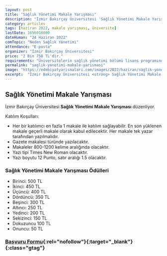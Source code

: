 ```yaml
---
layout: post
title: "Sağlık Yönetimi Makale Yarışması"
description: "İzmir Bakırçay Üniversitesi 'Sağlık Yönetimi Makale Yarışması' düzenliyor."
category: articles
tags: [haziran 2022, makale yarışması, üniversite]
lastDate: 1656018000
dateHuman: "24 Haziran 2022"
comTopic: "Neden Sağlık Yönetimi"
attendance: "E-posta"
organizer: "İzmir Bakırçay Üniversitesi"
price: "2 Bin 750 TL'dir."
requirements: "Üniversitelerin sağlık yönetimi bölümü lisans programındaki öğrenciler katılabilir."
permalink: "saglik-yonetimi-makale-yarismasi"
image: "https://edebiyatyarismalari.com/images/2022/haziran/saglik-yonetimi-makale-yarismasi.jpg"
excerpt:  "İzmir Bakırçay Üniversitesi <strong> Sağlık Yönetimi Makale Yarışması </strong> düzenliyor."
---
```


## Sağlık Yönetimi Makale Yarışması
İzmir Bakırçay Üniversitesi **Sağlık Yönetimi Makale Yarışması** düzenliyor.

Katılım Koşulları:
- Her bir katılımcı en fazla 1 makale ile katılım sağlayabilir. En son yüklenen makale geçerli makale olarak kabul edilecektir. Her makale tek yazar tarafından yazılmalıdır.
- Gazete makalesi türünde yazılacaktır.
- Makaleler 800-1200 kelime aralığında olacaktır.
- Yazı tipi Times New Roman olacaktır.
- Yazı boyutu 12 Punto, satır aralığı 1.5 olacaktır.


### Sağlık Yönetimi Makale Yarışması Ödülleri
- Birinci: 500 TL
- İkinci: 450 TL
- Üçüncü: 400 TL
- Dördüncü: 350 TL
- Beşinci: 300 TL
- Altıncı: 250 TL
- Yedinci: 200 TL
- Sekizinci: 150 TL
- Dokuzuncu 100 TL
- Onuncu: 50 TL


### [Başvuru Formu](http://basvuru.bakircay.edu.tr/neden-saglik-yonetimi/?ref=edebiyatyarismalari.com){:rel="nofollow"}{:target="_blank"}{:class="gtag"}